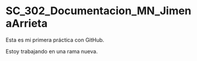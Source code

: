 # SC\_302\_Documentacion\_MN\_JimenaArrieta

Esta es mi primera práctica con GitHub.

Estoy trabajando en una rama nueva.

